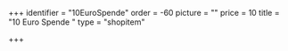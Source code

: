 +++
identifier = "10EuroSpende"
order = -60
picture = ""
price = 10
title = "10 Euro Spende "
type = "shopitem"

+++
